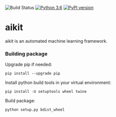 ![Build Status](https://travis-ci.org/societe-generale/aikit.svg?branch=master)
[![Python 3.6](https://img.shields.io/badge/python-3.6-blue.svg)](https://github.com/societe-generale/aikit)
[![PyPI version](https://badge.fury.io/py/aikit.svg)](https://badge.fury.io/py/aikit)

# aikit
aikit is an automated machine learning framework.


### Building package

Upgrade pip if needed:
```
pip install --upgrade pip
```

Install python build tools in your virtual environment:
```
pip install -U setuptools wheel twine
```

Build package:
```
python setup.py bdist_wheel
```
